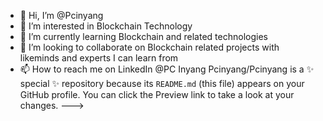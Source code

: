 - 👋 Hi, I’m @Pcinyang
- 👀 I’m interested in Blockchain Technology
- 🌱 I’m currently learning Blockchain and related technologies
- 💞️ I’m looking to collaborate on Blockchain related projects with likeminds and experts I can learn from
- 📫 How to reach me on LinkedIn @PC Inyang
Pcinyang/Pcinyang is a ✨ special ✨ repository because its `README.md` (this file) appears on your GitHub profile.
You can click the Preview link to take a look at your changes.
--->
